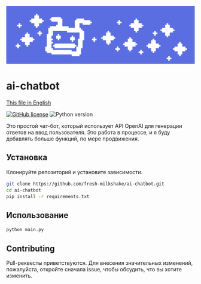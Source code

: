 ![ai-chatbot](images/Sprite-0003.png)

# ai-chatbot

[This file in English](README.md)

[![GitHub license](https://img.shields.io/github/license/immacool/ai-chatbot)](https://github.com/immacool/ai-chatbot/blob/master/LICENSE)
![Python version](https://img.shields.io/badge/python-v3.10%20%7C%20v3.11-blue)

Это простой чат-бот, который использует API OpenAI для генерации ответов на ввод пользователя. Это работа в процессе, и я буду добавлять больше функций, по мере продвижения.

## Установка

Клонируйте репозиторий и установите зависимости.

```bash
git clone https://github.com/fresh-milkshake/ai-chatbot.git
cd ai-chatbot
pip install -r requirements.txt
```

## Использование

```bash
python main.py
```

## Contributing

Pull-реквесты приветствуются. Для внесения значительных изменений, пожалуйста, откройте сначала issue, чтобы обсудить, что вы хотите изменить.